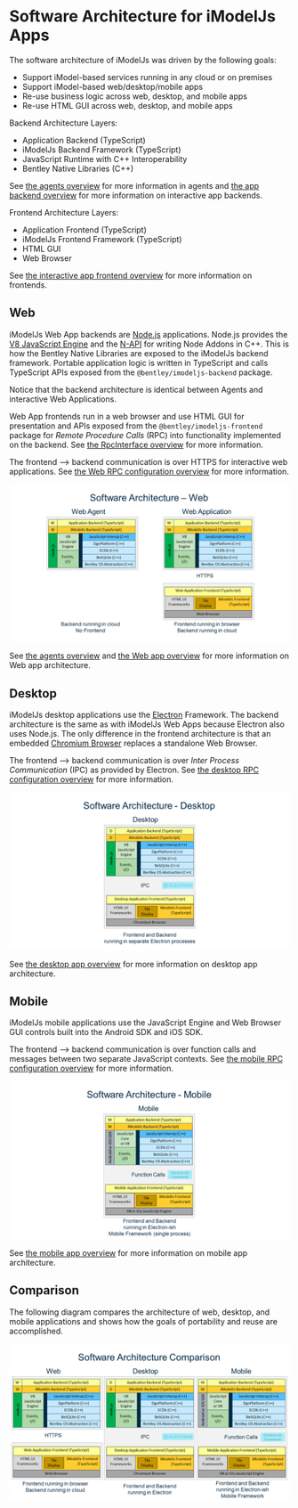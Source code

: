 # Software Architecture for iModelJs Apps

The software architecture of iModelJs was driven by the following goals:

- Support iModel-based services running in any cloud or on premises
- Support iModel-based web/desktop/mobile apps
- Re-use business logic across web, desktop, and mobile apps
- Re-use HTML GUI across web, desktop, and mobile apps

Backend Architecture Layers:

- Application Backend (TypeScript)
- iModelJs Backend Framework (TypeScript)
- JavaScript Runtime with C++ Interoperability
- Bentley Native Libraries (C++)

See [the agents overview](./App.md#agents-and-services) for more information in agents and [the app backend overview](./App.md#app-backend) for more information on interactive app backends.

Frontend Architecture Layers:

- Application Frontend (TypeScript)
- iModelJs Frontend Framework (TypeScript)
- HTML GUI
- Web Browser

See [the interactive app frontend overview](./App.md#app-frontend) for more information on frontends.

## Web

iModelJs Web App backends are [Node.js](http://www.nodejs.org) applications.
Node.js provides the [V8 JavaScript Engine](https://developers.google.com/v8/) and the [N-API](https://github.com/nodejs/abi-stable-node) for writing Node Addons in C++.
This is how the Bentley Native Libraries are exposed to the iModelJs backend framework.
Portable application logic is written in TypeScript and calls TypeScript APIs exposed from the `@bentley/imodeljs-backend` package.

Notice that the backend architecture is identical between Agents and interactive Web Applications.

Web App frontends run in a web browser and use HTML GUI for presentation and APIs exposed from the `@bentley/imodeljs-frontend` package for *Remote Procedure Calls* (RPC) into functionality implemented on the backend. See [the RpcInterface overview](./RpcInterface.md) for more information.

The frontend --> backend communication is over HTTPS for interactive web applications. See [the Web RPC configuration overview](./RpcInterface.md#web-rpc-configuration) for more information.

![SoftwareArchitecture-Web](./SoftwareArchitecture-Web.png)

See [the agents overview](./App.md#agents-and-services) and [the Web app overview](./App.md#web-apps) for more information on Web app architecture.

## Desktop

iModelJs desktop applications use the [Electron](https://electronjs.org/) Framework.
The backend architecture is the same as with iModelJs Web Apps because Electron also uses Node.js.
The only difference in the frontend architecture is that an embedded [Chromium Browser](https://www.chromium.org/Home) replaces a standalone Web Browser.

The frontend --> backend communication is over *Inter Process Communication* (IPC) as provided by Electron. See [the desktop RPC configuration overview](./RpcInterface.md#desktop-rpc-configuration) for more information.

![SoftwareArchitecture-Desktop](./SoftwareArchitecture-Desktop.png)

See [the desktop app overview](./App.md#desktop-apps) for more information on desktop app architecture.

## Mobile

iModelJs mobile applications use the JavaScript Engine and Web Browser GUI controls built into the Android SDK and iOS SDK.

The frontend --> backend communication is over function calls and messages between two separate JavaScript contexts. See [the mobile RPC configuration overview](./RpcInterface.md#in-process-rpc-configuration) for more information.

![SoftwareArchitecture-Mobile](./SoftwareArchitecture-Mobile.png)

See [the mobile app overview](./App.md#mobile-apps) for more information on mobile app architecture.

## Comparison

The following diagram compares the architecture of web, desktop, and mobile applications and shows how the goals of portability and reuse are accomplished.

![SoftwareArchitecture-Comparison](./SoftwareArchitecture-Comparison.png)
